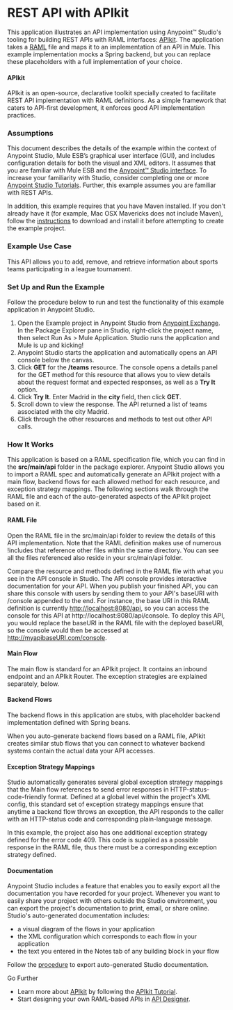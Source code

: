 # REST API with APIkit #

This application illustrates an API implementation using Anypoint™ Studio's tooling for building REST APIs with RAML interfaces: [APIkit](http://www.mulesoft.org/documentation/display/current/APIkit). The application takes a [RAML](http://raml.org/) file and maps it to an implementation of an API in Mule. This example implementation mocks a Spring backend, but you can replace these placeholders with a full implementation of your choice.

#### APIkit ####

APIkit is an open-source, declarative toolkit specially created to facilitate REST API implementation with RAML definitions. As a simple framework that caters to API-first development, it enforces good API implementation practices. 

### Assumptions ###

This document describes the details of the example within the context of Anypoint Studio, Mule ESB’s graphical user interface (GUI), and includes configuration details for both the visual and XML editors. It assumes that you are familiar with Mule ESB and the [Anypoint™ Studio interface](http://www.mulesoft.org/documentation/display/current/Anypoint+Studio+Essentials). To increase your familiarity with Studio, consider completing one or more [Anypoint Studio Tutorials](http://www.mulesoft.org/documentation/display/current/Basic+Studio+Tutorial). Further, this example assumes you are familiar with REST APIs. 
	
In addition, this example requires that you have Maven installed. If you don't already have it (for example, Mac OSX Mavericks does not include Maven), follow the [instructions](http://maven.apache.org/download.cgi) to download and install it before attempting to create the example project.

### Example Use Case ###

This API allows you to add, remove, and retrieve information about sports teams participating in a league tournament. 

### Set Up and Run the Example ###

Follow the procedure below to run and test the functionality of this example application in Anypoint Studio.

1. Open the Example project in Anypoint Studio from [Anypoint Exchange](http://www.mulesoft.org/documentation/display/current/Anypoint+Exchange). In the Package Explorer pane in Studio, right-click the project name, then select Run As > Mule Application. Studio runs the application and Mule is up and kicking!
1. Anypoint Studio starts the application and automatically opens an API console below the canvas.
2. Click **GET** for the **/teams** resource.
The console opens a details panel for the GET method for this resource that allows you to view details about the request format and expected responses, as well as a **Try It** option.
1. Click **Try It**. Enter Madrid in the **city** field, then click **GET**.
1. Scroll down to view the response. The API returned a list of teams associated with the city Madrid. 
2. Click through the other resources and methods to test out other API calls. 

### How It Works ###

This application is based on a RAML specification file, which you can find in the **src/main/api** folder in the package explorer. Anypoint Studio allows you to import a RAML spec and automatically generate an APIkit project with a main flow, backend flows for each allowed method for each resource, and exception strategy mappings. The following sections walk through the RAML file and each of the auto-generated aspects of the APIkit project based on it.

#### RAML File ####

Open the RAML file in the src/main/api folder to review the details of this API implementation. Note that the RAML definition makes use of numerous !includes that reference other files within the same directory. You can see all the files referenced also reside in your src/main/api folder.

Compare the resource and methods defined in the RAML file with what you see in the API console in Studio. The API console provides interactive documentation for your API. When you publish your finished API, you can share this console with users by sending them to your API's baseURI with /console appended to the end. For instance, the base URI in this RAML definition is currently [http://localhost:8080/api](http://localhost:8080/api,), so you can access the console for this API at http://localhost:8080/api/console. To deploy this API, you would replace the baseURI in the RAML file with the deployed baseURI, so the console would then be accessed at http://myapibaseURI.com/console.

#### Main Flow 
The main flow is standard for an APIkit project. It contains an inbound endpoint and an APIkit Router. The exception strategies are explained separately, below.

#### Backend Flows ####

The backend flows in this application are stubs, with placeholder backend implementation defined with Spring beans. 

When you auto-generate backend flows based on a RAML file, APIkit creates similar stub flows that you can connect to whatever backend systems contain the actual data your API accesses. 

#### Exception Strategy Mappings ####

Studio automatically generates several global exception strategy mappings that the Main flow references to send error responses in HTTP-status-code-friendly format. Defined at a global level within the project's XML config, this standard set of exception strategy mappings ensure that anytime a backend flow throws an exception, the API responds to the caller with an HTTP-status code and corresponding plain-language message. 

In this example, the project also has one additional exception strategy defined for the error code 409. This code is supplied as a possible response in the RAML file, thus there must be a corresponding exception strategy defined.

#### Documentation ####

Anypoint Studio includes a feature that enables you to easily export all the documentation you have recorded for your project. Whenever you want to easily share your project with others outside the Studio environment, you can export the project's documentation to print, email, or share online. Studio's auto-generated documentation includes:
 
- a visual diagram of the flows in your application
- the XML configuration which corresponds to each flow in your application
- the text you entered in the Notes tab of any building block in your flow
 
Follow the [procedure](http://www.mulesoft.org/documentation/display/current/Importing+and+Exporting+in+Studio#ImportingandExportinginStudio-ExportingStudioDocumentation) to export auto-generated Studio documentation.

 
Go Further

- Learn more about [APIkit](http://www.mulesoft.org/documentation/display/current/APIkit) by following the [APIkit Tutorial](http://www.mulesoft.org/documentation/display/current/APIkit+Tutorial).
- Start designing your own RAML-based APIs in [API Designer](http://api-portal.anypoint.mulesoft.com/raml/api-designer). 